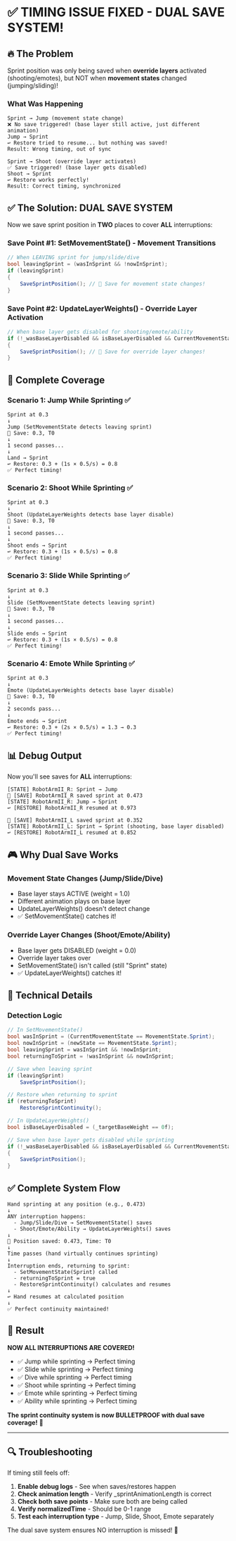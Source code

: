 # ✅ TIMING ISSUE FIXED - DUAL SAVE SYSTEM!

## 🔥 The Problem

Sprint position was only being saved when **override layers** activated (shooting/emotes), but NOT when **movement states** changed (jumping/sliding)!

### What Was Happening

```
Sprint → Jump (movement state change)
❌ No save triggered! (base layer still active, just different animation)
Jump → Sprint
↩️ Restore tried to resume... but nothing was saved!
Result: Wrong timing, out of sync
```

```
Sprint → Shoot (override layer activates)
✅ Save triggered! (base layer gets disabled)
Shoot → Sprint
↩️ Restore works perfectly!
Result: Correct timing, synchronized
```

## ✅ The Solution: DUAL SAVE SYSTEM

Now we save sprint position in **TWO** places to cover **ALL** interruptions:

### Save Point #1: SetMovementState() - Movement Transitions
```csharp
// When LEAVING sprint for jump/slide/dive
bool leavingSprint = (wasInSprint && !nowInSprint);
if (leavingSprint)
{
    SaveSprintPosition(); // 💾 Save for movement state changes!
}
```

### Save Point #2: UpdateLayerWeights() - Override Layer Activation
```csharp
// When base layer gets disabled for shooting/emote/ability
if (!_wasBaseLayerDisabled && isBaseLayerDisabled && CurrentMovementState == MovementState.Sprint)
{
    SaveSprintPosition(); // 💾 Save for override layer changes!
}
```

## 🎯 Complete Coverage

### Scenario 1: Jump While Sprinting ✅
```
Sprint at 0.3
↓
Jump (SetMovementState detects leaving sprint)
💾 Save: 0.3, T0
↓
1 second passes...
↓
Land → Sprint
↩️ Restore: 0.3 + (1s × 0.5/s) = 0.8
✅ Perfect timing!
```

### Scenario 2: Shoot While Sprinting ✅
```
Sprint at 0.3
↓
Shoot (UpdateLayerWeights detects base layer disable)
💾 Save: 0.3, T0
↓
1 second passes...
↓
Shoot ends → Sprint
↩️ Restore: 0.3 + (1s × 0.5/s) = 0.8
✅ Perfect timing!
```

### Scenario 3: Slide While Sprinting ✅
```
Sprint at 0.3
↓
Slide (SetMovementState detects leaving sprint)
💾 Save: 0.3, T0
↓
1 second passes...
↓
Slide ends → Sprint
↩️ Restore: 0.3 + (1s × 0.5/s) = 0.8
✅ Perfect timing!
```

### Scenario 4: Emote While Sprinting ✅
```
Sprint at 0.3
↓
Emote (UpdateLayerWeights detects base layer disable)
💾 Save: 0.3, T0
↓
2 seconds pass...
↓
Emote ends → Sprint
↩️ Restore: 0.3 + (2s × 0.5/s) = 1.3 → 0.3
✅ Perfect timing!
```

## 📊 Debug Output

Now you'll see saves for **ALL** interruptions:

```
[STATE] RobotArmII_R: Sprint → Jump
💾 [SAVE] RobotArmII_R saved sprint at 0.473
[STATE] RobotArmII_R: Jump → Sprint
↩️ [RESTORE] RobotArmII_R resumed at 0.973
```

```
💾 [SAVE] RobotArmII_L saved sprint at 0.352
[STATE] RobotArmII_L: Sprint → Sprint (shooting, base layer disabled)
↩️ [RESTORE] RobotArmII_L resumed at 0.852
```

## 🎮 Why Dual Save Works

### Movement State Changes (Jump/Slide/Dive)
- Base layer stays ACTIVE (weight = 1.0)
- Different animation plays on base layer
- UpdateLayerWeights() doesn't detect change
- ✅ SetMovementState() catches it!

### Override Layer Changes (Shoot/Emote/Ability)
- Base layer gets DISABLED (weight = 0.0)
- Override layer takes over
- SetMovementState() isn't called (still "Sprint" state)
- ✅ UpdateLayerWeights() catches it!

## 🔧 Technical Details

### Detection Logic
```csharp
// In SetMovementState()
bool wasInSprint = (CurrentMovementState == MovementState.Sprint);
bool nowInSprint = (newState == MovementState.Sprint);
bool leavingSprint = wasInSprint && !nowInSprint;
bool returningToSprint = !wasInSprint && nowInSprint;

// Save when leaving sprint
if (leavingSprint)
    SaveSprintPosition();

// Restore when returning to sprint
if (returningToSprint)
    RestoreSprintContinuity();
```

```csharp
// In UpdateLayerWeights()
bool isBaseLayerDisabled = (_targetBaseWeight == 0f);

// Save when base layer gets disabled while sprinting
if (!_wasBaseLayerDisabled && isBaseLayerDisabled && CurrentMovementState == MovementState.Sprint)
{
    SaveSprintPosition();
}
```

## ✅ Complete System Flow

```
Hand sprinting at any position (e.g., 0.473)
↓
ANY interruption happens:
  - Jump/Slide/Dive → SetMovementState() saves
  - Shoot/Emote/Ability → UpdateLayerWeights() saves
↓
💾 Position saved: 0.473, Time: T0
↓
Time passes (hand virtually continues sprinting)
↓
Interruption ends, returning to sprint:
  - SetMovementState(Sprint) called
  - returningToSprint = true
  - RestoreSprintContinuity() calculates and resumes
↓
↩️ Hand resumes at calculated position
↓
✅ Perfect continuity maintained!
```

## 🎯 Result

**NOW ALL INTERRUPTIONS ARE COVERED!**

- ✅ Jump while sprinting → Perfect timing
- ✅ Slide while sprinting → Perfect timing
- ✅ Dive while sprinting → Perfect timing
- ✅ Shoot while sprinting → Perfect timing
- ✅ Emote while sprinting → Perfect timing
- ✅ Ability while sprinting → Perfect timing

**The sprint continuity system is now BULLETPROOF with dual save coverage!** 🎉

---

## 🔍 Troubleshooting

If timing still feels off:

1. **Enable debug logs** - See when saves/restores happen
2. **Check animation length** - Verify _sprintAnimationLength is correct
3. **Check both save points** - Make sure both are being called
4. **Verify normalizedTime** - Should be 0-1 range
5. **Test each interruption type** - Jump, Slide, Shoot, Emote separately

The dual save system ensures NO interruption is missed! 🎯
